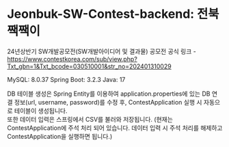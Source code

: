 # Jeonbuk-SW-Contest-backend: 전북 짹짹이
24년상반기 SW개발공모전(SW개발아이디어 및 결과물)
공모전 공식 링크 - https://www.contestkorea.com/sub/view.php?Txt_gbn=1&Txt_bcode=030510001&str_no=202401310029       

MySQL: 8.0.37
Spring Boot: 3.2.3
Java: 17

DB 테이블 생성은 Spring Entity를 이용하여 application.properties에 있는 DB 연결 정보(url, username, password)를 수정 후, ContestApplication 실행 시 자동으로 테이블이 생성됩니다.         
또한 데이터 입력은 스프링에서 CSV를 불러와 저장됩니다. (현재는 ContestApplication에 주석 처리 되어 있습니다. 데이터 입력 시 주석 처리를 해제하고 ContestApplication을 실행하면 됩니다.)
